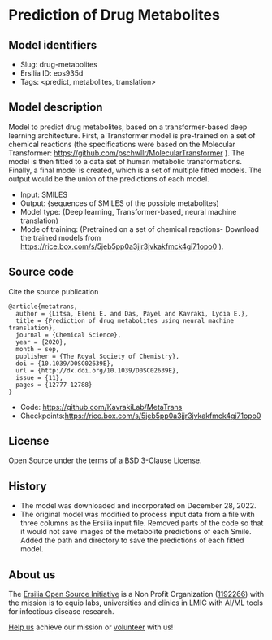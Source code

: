 # Prediction of Drug Metabolites

## Model identifiers
- Slug: drug-metabolites
- Ersilia ID: eos935d
- Tags: <predict, metabolites, translation>

## Model description

 Model to predict drug metabolites, based on a transformer-based deep learning architecture.
 First, a Transformer model  is pre-trained on a set of chemical reactions (the specifications were based on the Molecular Transformer: https://github.com/pschwllr/MolecularTransformer ). The model is then fitted to a data set of human metabolic transformations. Finally, a final model is created, which is a set of multiple fitted models. The output would be the union of the predictions of each model.
- Input: SMILES
- Output: {sequences of SMILES of the possible metabolites) 
- Model type: (Deep learning, Transformer-based, neural machine translation)
- Mode of training: (Pretrained on a set of chemical reactions- Download the trained models from https://rice.box.com/s/5jeb5pp0a3jjr3jvkakfmck4gi71opo0 ).
## Source code

Cite the source publication

```
@article{metatrans,
  author = {Litsa, Eleni E. and Das, Payel and Kavraki, Lydia E.},
  title = {Prediction of drug metabolites using neural machine translation},
  journal = {Chemical Science},
  year = {2020},
  month = sep,
  publisher = {The Royal Society of Chemistry},
  doi = {10.1039/D0SC02639E},
  url = {http://dx.doi.org/10.1039/D0SC02639E},
  issue = {11},
  pages = {12777-12788}
}
```

- Code: https://github.com/KavrakiLab/MetaTrans
- Checkpoints:https://rice.box.com/s/5jeb5pp0a3jjr3jvkakfmck4gi71opo0

## License

Open Source under the terms of a BSD 3-Clause License.

## History

- The model was downloaded and incorporated on December 28, 2022.
- The original model was modified to process input data from a file with three columns as the Ersilia input file.
  Removed parts of the code so that it would not save images of the metabolite predictions of each Smile.
  Added the path and directory to save the predictions of each fitted model.

## About us

The [Ersilia Open Source Initiative](https://ersilia.io) is a Non Profit Organization ([1192266](https://register-of-charities.charitycommission.gov.uk/charity-search/-/charity-details/5170657/full-print)) with the mission is to equip labs, universities and clinics in LMIC with AI/ML tools for infectious disease research.

[Help us](https://www.ersilia.io/donate) achieve our mission or [volunteer](https://www.ersilia.io/volunteer) with us!
